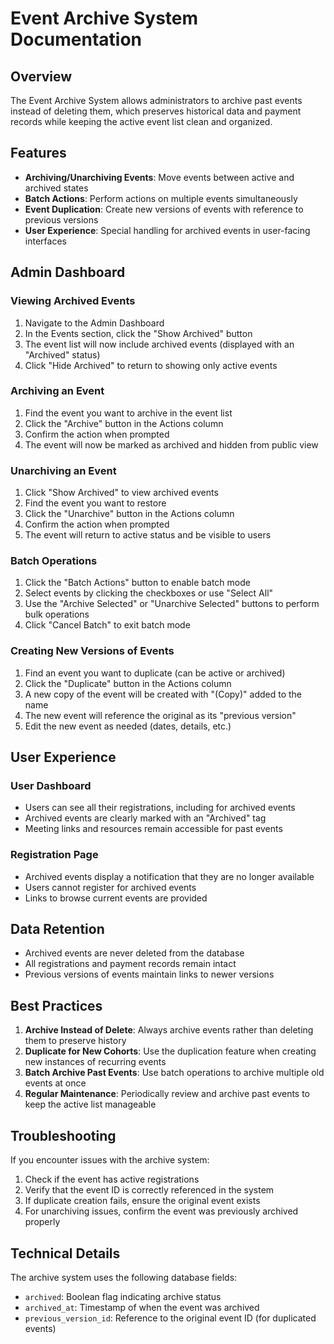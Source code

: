 # Event Archive System Documentation

## Overview

The Event Archive System allows administrators to archive past events instead of deleting them, which preserves historical data and payment records while keeping the active event list clean and organized.

## Features

- **Archiving/Unarchiving Events**: Move events between active and archived states
- **Batch Actions**: Perform actions on multiple events simultaneously
- **Event Duplication**: Create new versions of events with reference to previous versions
- **User Experience**: Special handling for archived events in user-facing interfaces

## Admin Dashboard

### Viewing Archived Events

1. Navigate to the Admin Dashboard
2. In the Events section, click the "Show Archived" button
3. The event list will now include archived events (displayed with an "Archived" status)
4. Click "Hide Archived" to return to showing only active events

### Archiving an Event

1. Find the event you want to archive in the event list
2. Click the "Archive" button in the Actions column
3. Confirm the action when prompted
4. The event will now be marked as archived and hidden from public view

### Unarchiving an Event

1. Click "Show Archived" to view archived events
2. Find the event you want to restore
3. Click the "Unarchive" button in the Actions column
4. Confirm the action when prompted
5. The event will return to active status and be visible to users

### Batch Operations

1. Click the "Batch Actions" button to enable batch mode
2. Select events by clicking the checkboxes or use "Select All"
3. Use the "Archive Selected" or "Unarchive Selected" buttons to perform bulk operations
4. Click "Cancel Batch" to exit batch mode

### Creating New Versions of Events

1. Find an event you want to duplicate (can be active or archived)
2. Click the "Duplicate" button in the Actions column
3. A new copy of the event will be created with "(Copy)" added to the name
4. The new event will reference the original as its "previous version"
5. Edit the new event as needed (dates, details, etc.)

## User Experience

### User Dashboard

- Users can see all their registrations, including for archived events
- Archived events are clearly marked with an "Archived" tag
- Meeting links and resources remain accessible for past events

### Registration Page

- Archived events display a notification that they are no longer available
- Users cannot register for archived events
- Links to browse current events are provided

## Data Retention

- Archived events are never deleted from the database
- All registrations and payment records remain intact
- Previous versions of events maintain links to newer versions

## Best Practices

1. **Archive Instead of Delete**: Always archive events rather than deleting them to preserve history
2. **Duplicate for New Cohorts**: Use the duplication feature when creating new instances of recurring events
3. **Batch Archive Past Events**: Use batch operations to archive multiple old events at once
4. **Regular Maintenance**: Periodically review and archive past events to keep the active list manageable

## Troubleshooting

If you encounter issues with the archive system:

1. Check if the event has active registrations
2. Verify that the event ID is correctly referenced in the system
3. If duplicate creation fails, ensure the original event exists
4. For unarchiving issues, confirm the event was previously archived properly

## Technical Details

The archive system uses the following database fields:

- `archived`: Boolean flag indicating archive status
- `archived_at`: Timestamp of when the event was archived
- `previous_version_id`: Reference to the original event ID (for duplicated events)